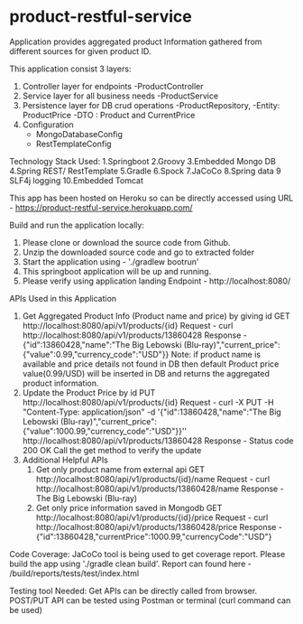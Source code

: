 # product-restful-service
Application provides aggregated product Information gathered from different sources for given product ID. 

This application consist 3 layers:
1. Controller layer for endpoints 
     -ProductController
2. Service layer for all business needs
     -ProductService
3. Persistence layer for DB crud operations 
     -ProductRepository, 
     -Entity: ProductPrice
     -DTO : Product and CurrentPrice
4. Configuration
     - MongoDatabaseConfig
     - RestTemplateConfig

Technology Stack Used:
1.Springboot           2.Groovy
3.Embedded Mongo DB    4.Spring REST/ RestTemplate
5.Gradle               6.Spock
7.JaCoCo               8.Spring data
9 SLF4j logging 	  10.Embedded Tomcat

This app has been hosted on Heroku so can be directly accessed using URL - https://product-restful-service.herokuapp.com/

Build and run the application locally:
1. Please clone or download the source code from Github. 
2. Unzip the downloaded source code and go to extracted folder 
3. Start the application using - './gradlew bootrun' 
4. This springboot application will be up and running. 
5. Please verify using application landing Endpoint - http://localhost:8080/


APIs Used in this Application
1. Get Aggregated Product Info (Product name and price) by giving id
	GET http://localhost:8080/api/v1/products/{id}
	Request - curl http://localhost:8080/api/v1/products/13860428
	Response - {"id":13860428,"name":"The Big Lebowski (Blu-ray)","current_price":{"value":0.99,"currency_code":"USD"}}
	Note: if product name is available and price details not found in DB then default Product price value(0.99/USD) will be inserted in DB and returns the aggregated product information. 
2. Update the Product Price by id 
	PUT http://localhost:8080/api/v1/products/{id}
	Request - curl -X PUT -H "Content-Type: application/json" -d '{"id":13860428,"name":"The Big Lebowski (Blu-ray)","current_price":{"value":1000.99,"currency_code":"USD"}}'' http://localhost:8080/api/v1/products/13860428
	Response - Status code 200 OK
	Call the get method to verify the update
3. Additional Helpful APIs 
   	1. 	Get only product name from external api
   		GET http://localhost:8080/api/v1/products/{id}/name
   		Request - curl http://localhost:8080/api/v1/products/13860428/name
		Response - The Big Lebowski (Blu-ray)
	2. 	Get only price information saved in Mongodb 
		GET http://localhost:8080/api/v1/products/{id}/price
   		Request - curl http://localhost:8080/api/v1/products/13860428/price
		Response - {"id":13860428,"currentPrice":1000.99,"currencyCode":"USD"}

Code Coverage: 
JaCoCo tool is being used to get coverage report. Please build the app using './gradle clean build'. Report can found here - /build/reports/tests/test/index.html

Testing tool Needed:
Get APIs can be directly called from browser. POST/PUT API can be tested using Postman or terminal (curl command can be used)
